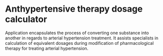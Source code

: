 Anthypertensive therapy dosage calculator
=====================

Application encapsulates the process of converting one substance into
another in regards to arterial hypertension treatment. It assists specialists in
calculation of equivalent dosages during modification of pharmacological therapy for
treating arterial hypertension.

